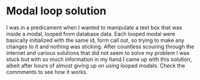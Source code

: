 # Modal loop solution
I was in a predicament when I wanted to manipulate a text box that was inside a modal, looped from database data.
 Each looped modal were basically initialized with the same id, form call out, so trying to make any changes to it and nothing was sticking.
After countless scouring through the internet and various solutions that did not seem to solve my problem I was stuck but with so much information in my hand I came up with this solution, albeit after hours of almost giving up on using looped modals. Check the commments to see how it works.